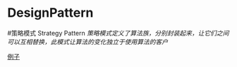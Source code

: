 # DesignPattern

#策略模式 Strategy Pattern
*策略模式定义了算法族，分别封装起来，让它们之间可以互相替换，此模式让算法的变化独立于使用算法的客户*

[例子](src/ObserverPattern)
